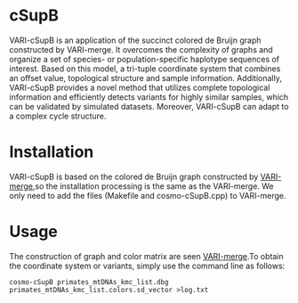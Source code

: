 # cSupB
VARI-cSupB is an application of the succinct colored de Bruijn graph constructed by VARI-merge. It overcomes the complexity of graphs and organize a set of species- or population-specific haplotype sequences of interest. Based on this model, a tri-tuple coordinate system that combines an offset value, topological structure and sample information. Additionally, VARI-cSupB provides a novel method that utilizes complete topological information and efficiently detects variants for highly similar samples, which can be validated by simulated datasets. Moreover, VARI-cSupB can adapt to a complex cycle structure.

# Installation
VARI-cSupB is based on the colored de Bruijn graph constructed by [VARI-merge](https://github.com/cosmo-team/cosmo/tree/VARI-merge),so the installation processing is the same as the VARI-merge. We only need to add the files (Makefile and cosmo-cSupB.cpp) to VARI-merge.

# Usage
The construction of graph and color matrix are seen  [VARI-merge](https://github.com/cosmo-team/cosmo/tree/VARI-merge).To obtain the coordinate system or variants, simply use the command line as follows:<tab>
```
cosmo-cSupB primates_mtDNAs_kmc_list.dbg primates_mtDNAs_kmc_list.colors.sd_vector >log.txt
```
